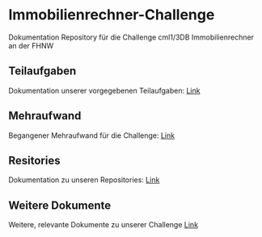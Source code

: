 # Immobilienrechner-Challenge
Dokumentation Repository für die Challenge cml1/3DB Immobilienrechner an der FHNW

## Teilaufgaben
Dokumentation unserer vorgegebenen Teilaufgaben:
[Link](https://github.com/Immobilienrechner-Challenge/docs/tree/main/Teilaufgaben)

## Mehraufwand
Begangener Mehraufwand für die Challenge:
[Link](https://github.com/Immobilienrechner-Challenge/docs/tree/main/Mehraufwand)

## Resitories
Dokumentation zu unseren Repositories:
[Link](https://github.com/Immobilienrechner-Challenge/docs/tree/main/Repositories)

## Weitere Dokumente
Weitere, relevante Dokumente zu unserer Challenge
[Link](https://github.com/Immobilienrechner-Challenge/docs/tree/main/Other)
